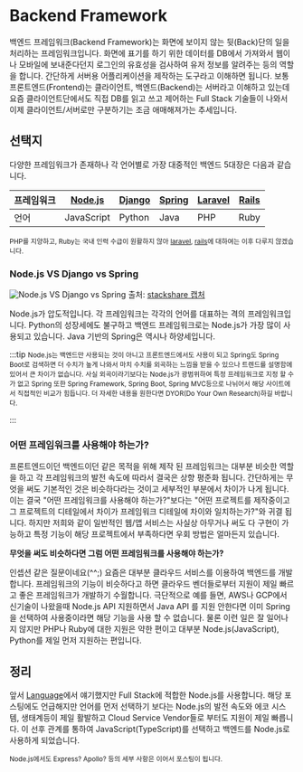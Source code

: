 # Backend Framework

백엔드 프레임워크(Backend Framework)는 화면에 보이지 않는 뒷(Back)단의 일을 처리하는 프레임워크입니다. 화면에 표기를 하기 위한 데이터를 DB에서 가져와서 웹이나 모바일에 보내준다던지 로그인의 유효성을 검사하여 유저 정보를 알려주는 등의 역할을 합니다. 간단하게 서버용 어플리케이션을 제작하는 도구라고 이해하면 됩니다. 보통 프론트엔드(Frontend)는 클라이언트, 백엔드(Backend)는 서버라고 이해하고 있는데 요즘 클라이언트단에서도 직접 DB를 읽고 쓰고 제어하는 Full Stack 기술들이 나와서 이제 클라이언트/서버로만 구분하기는 조금 애매해져가는 추세입니다.

## 선택지

다양한 프레임워크가 존재하나 각 언어별로 가장 대중적인 백엔드 5대장은 다음과 같습니다.

| 프레임워크 | [Node.js](https://nodejs.org/) | [Django](https://www.djangoproject.com/) | [Spring](https://spring.io/) | [Laravel](https://laravel.com/) | [Rails](https://rubyonrails.org/) |
| --- | --- | --- | --- | --- | --- |
| 언어 | JavaScript | Python | Java | PHP | Ruby |

<small>PHP를 지양하고, Ruby는 국내 인력 수급이 원활하지 않아 [laravel](https://laravel.com/), [rails](https://rubyonrails.org/)에 대하여는 이후 다루지 않겠습니다.</small>

### Node.js VS Django vs Spring

![Node.js VS Django vs Spring](/img/wedev/node-django-spring.png)
<span class="ref">출처: [stackshare 캡처](https://stackshare.io/stackups/nodejs-vs-django-vs-spring)</span>

Node.js가 압도적입니다. 각 프레임워크는 각각의 언어를 대표하는 격의 프레임워크입니다. Python의 성장세에도 불구하고 백엔드 프레임워크로는 Node.js가 가장 많이 사용되고 있습니다. Java 기반의 Spring은 역시나 하양세입니다.

:::tip
<small>
Node.js는 백엔드만 사용되는 것이 아니고 프론트엔드에서도 사용이 되고 Spring도 Spring Boot로 검색하면 더 수치가 높게 나와서 마치 수치를 외곡하는 느낌을 받을 수 있으나 트렌드를 설명함에 있어서 큰 차이가 없습니다. 사실 외곡이라기보다는 Node.js가 광범위하여 특정 프레임워크로 지정 할 수가 없고 Spring 또한 Spring Framework, Spring Boot, Spring MVC등으로 나뉘어서 해당 사이트에서 직접적인 비교가 힘듭니다. 더 자세한 내용을 원한다면 DYOR(Do Your Own Research)하길 바랍니다.<br><br>
</small>
:::

### 어떤 프레임워크를 사용해야 하는가?

프론트엔드이던 백엔드이던 같은 목적을 위해 제작 된 프레임워크는 대부분 비슷한 역할을 하고 각 프레임워크의 발전 속도에 따라서 결국은 상향 평준화 됩니다. 간단하게는 무엇을 써도 기본적인 것은 비슷하다라는 것이고 세부적인 부분에서 차이가 나게 됩니다. 이는 결국 "어떤 프레임워크를 사용해야 하는가?"보다는 "어떤 프로젝트를 제작중이고 그 프로젝트의 디테일에서 차이가 프레임워크 디테일에 차이와 일치하는가?"와 귀결 됩니다. 하지만 저희와 같이 일반적인 웹/앱 서비스는 사실상 아무거나 써도 다 구현이 가능하고 특정 기능이 해당 프로젝트에서 부족하다면 우회 방법은 얼마든지 있습니다.

**무엇을 써도 비슷하다면 그럼 어떤 프레임워크를 사용해야 하는가?**

인셉션 같은 질문이네요(^^;) 요즘은 대부분 클라우드 서비스를 이용하여 백엔드를 개발합니다. 프레임워크의 기능이 비슷하다고 하면 클라우드 벤더들로부터 지원이 제일 빠르고 좋은 프레임워크가 개발하기 수월합니다. 극단적으로 예를 들면, AWS나 GCP에서 신기술이 나왔을때 Node.js API 지원하면서 Java API 를 지원 안한다면 이미 Spring을 선택하여 사용중이라면 해당 기능을 사용 할 수 없습니다. 물론 이런 일은 잘 일어나지 않지만 PHP나 Ruby에 대한 지원은 약한 편이고 대부분 Node.js(JavaScript), Python를 제일 먼저 지원하는 편입니다.

## 정리

앞서 [Language](/wedev/language/)에서 얘기했지만 Full Stack에 적합한 Node.js를 사용합니다. 해당 포스팅에도 언급해지만 언어를 먼저 선택하기 보다는 Node.js의 발전 속도와 에코 시스템, 생태계등이 제일 활발하고 Cloud Service Vendor들로 부터도 지원이 제일 빠릅니다. 이 선후 관계를 통하여 JavaScript(TypeScript)를 선택하고 백엔드를 Node.js로 사용하게 되었습니다.

<small>Node.js에서도 Express? Apollo? 등의 세부 사항은 이어서 포스팅이 됩니다.</small>
